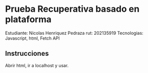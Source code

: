 # Prueba Recuperativa basado en plataforma
Estudiante: Nicolas Henriquez Pedraza
rut: 202135919
Tecnologias: Javascript, html, Fetch API
## Instrucciones 
Abrir html, ir a localhost y usar.